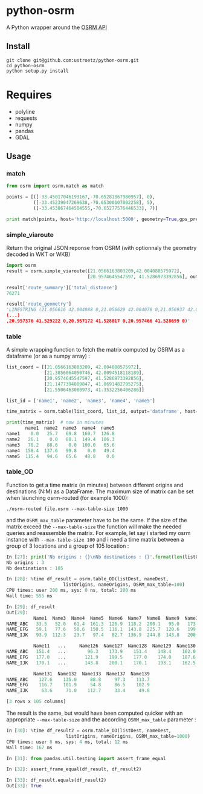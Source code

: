 
# python-osrm
A Python wrapper around the [OSRM API](https://github.com/Project-OSRM/osrm-backend/wiki/Server-api)

## Install
```
git clone git@github.com:ustroetz/python-osrm.git
cd python-osrm
python setup.py install
```
# Requires
  * polyline
  * requests
  * numpy
  * pandas
  * GDAL

## Usage

### match
```python
from osrm import osrm.match as match

points = [([-33.45017046193167,-70.65281867980957], 0),
          ([-33.45239047269638,-70.65300107002258], 5),
          ([-33.453867464504555,-70.65277576446533], 7)]

print match(points, host='http://localhost:5000', geometry=True,gps_precision=-1, matching_beta=-1, decode_polyline=True)
```

### simple_viaroute
Return the original JSON reponse from OSRM (with optionnaly the geometry decoded in WKT or WKB)
```python
import osrm
result = osrm.simple_viaroute([21.0566163803209,42.004088575972],
							  [20.9574645547597, 41.5286973392856], output='WKT')

result['route_summary']['total_distance']
76271

result['route_geometry']
'LINESTRING (21.056616 42.004088 0,21.056629 42.004078 0,21.056937 42.003885 0,
(...)
,20.957376 41.529222 0,20.957172 41.528817 0,20.957466 41.528699 0)'
```

### table
A simple wrapping function to fetch the matrix computed by OSRM as a dataframe (or as a numpy array) :
```python
list_coord = [[21.0566163803209, 42.004088575972],
              [21.3856064050746, 42.0094518118189],
              [20.9574645547597, 41.5286973392856],
              [21.1477394809847, 41.0691482795275],
              [21.5506463080973, 41.3532256406286]]

list_id = ['name1', 'name2', 'name3', 'name4', 'name5']

time_matrix = osrm.table(list_coord, list_id, output='dataframe', host='http://localhost:5000')

print(time_matrix)  # now in minutes
       name1  name2  name3  name4  name5
name1    0.0   25.7   69.8  169.7  126.8
name2   26.1    0.0   88.1  149.4  106.3
name3   70.2   88.6    0.0  100.0   65.6
name4  158.4  137.6   99.8    0.0   49.4
name5  115.4   94.6   65.6   48.8    0.0
```

### table_OD
Function to get a time matrix (in minutes) between different origins and destinations (N:M) as a DataFrame.
The maximum size of matrix can be set when launching osrm-routed (for example 1000):
```
./osrm-routed file.osrm --max-table-size 1000
```
and the `OSRM_max_table` parameter have to be the same. If the size of the matrix exceed the `--max-table-size`
the function will make the needed queries and reassemble the matrix.
For example, let say i started my osrm instance with `--max-table-size 100` and i need a time matrix between
a group of 3 locations and a group of 105 location :
```python
In [27]: print('Nb origins : {}\nNb destinations : {}'.format(len(listOrigins), len(listDest)))
Nb origins : 3
Nb destinations : 105

In [28]: %time df_result = osrm.table_OD(listDest, nameDest,
					 listOrigins, nameOrigins, OSRM_max_table=100)
CPU times: user 200 ms, sys: 0 ns, total: 200 ms
Wall time: 555 ms

In [29]: df_result
Out[29]: 
          Name1  Name3  Name4  Name5  Name6  Name7  Name8  Name9  Name10  \
NAME_ABC   33.5   52.0   61.4  161.3  126.9  118.2  200.1   95.0   173.9   
NAME_EFG   59.1   77.6   50.6  150.5  116.1  143.8  225.7  120.6   199.5   
NAME_IJK   93.9  112.3   23.7   97.4   82.7  136.9  244.8  143.8   200.1   

          Name11   ...     Name126  Name127  Name128  Name129  Name130  \
NAME_ABC   151.4   ...        96.3    173.9    151.4    148.4    162.0   
NAME_EFG   177.0   ...       121.9    199.5    177.0    174.0    187.6   
NAME_IJK   170.1   ...       143.8    200.1    170.1    193.1    162.5   

          Name131  Name132  Name133  Name137  Name139  
NAME_ABC    127.6    135.0     88.8     97.3    113.7  
NAME_EFG    116.7    101.9     54.8     86.5    102.9  
NAME_IJK     63.6     71.0    112.7     33.4     49.8  

[3 rows x 105 columns]
```
The result is the same, but would have been computed quicker with an appropriate `--max-table-size` 
and the according `OSRM_max_table` parameter :
```python
In [30]: %time df_result2 = osrm.table_OD(listDest, nameDest,
					  listOrigins, nameOrigins, OSRM_max_table=1000)
CPU times: user 8 ms, sys: 4 ms, total: 12 ms
Wall time: 167 ms

In [31]: from pandas.util.testing import assert_frame_equal

In [32]: assert_frame_equal(df_result, df_result2)

In [33]: df_result.equals(df_result2)
Out[33]: True
```
